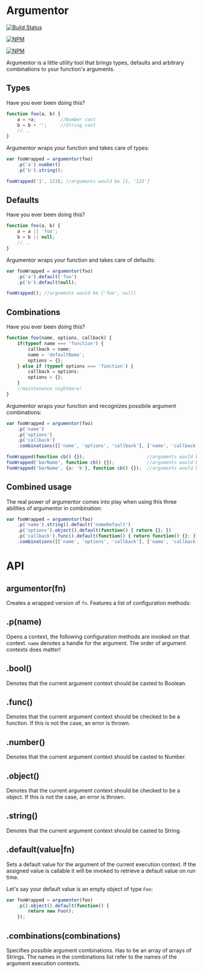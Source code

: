 # Argumentor

[![Build Status](https://travis-ci.org/zaphod1984/argumentor.png)](https://travis-ci.org/zaphod1984/argumentor)

[![NPM](https://nodei.co/npm/argumentor.png)](https://nodei.co/npm/argumentor/)

[![NPM](https://nodei.co/npm-dl/argumentor.png?months=3)](https://nodei.co/npm/argumentor/)

Argumentor is a little utility tool that brings types, defaults and arbitrary combinations to your function's arguments.

## Types

Have you ever been doing this?
````javascript
function foo(a, b) {
    a = +a;         //Number cast
    b = b + '';     //String cast
    //...
}
````
Argumentor wraps your function and takes care of types:
````javascript
var fooWrapped = argumentor(foo)
    .p('a').number()
    .p('b').string();

fooWrapped('1', 123); //arguments would be [1, '123']
````

## Defaults

Have you ever been doing this?
````javascript
function foo(a, b) {
    a = a || 'foo';
    b = b || null;
    //...
}
````
Argumentor wraps your function and takes care of defaults:
````javascript
var fooWrapped = argumentor(foo)
    .p('a').default('foo')
    .p('b').default(null);

fooWrapped(); //arguments would be ['foo', null]
````

## Combinations

Have you ever been doing this?
````javascript
function foo(name, options, callback) {
    if(typeof name === 'function') {
        callback = name;
        name = 'defaultName';
        options = {};
    } else if (typeof options === 'function') {
        callback = options;
        options = {};
    }
    //maintenance nightmare!
}
````
Argumentor wraps your function and recognizes possibile argument combinations:
````javascript
var fooWrapped = argumentor(foo)
    .p('name')
    .p('options')
    .p('callback')
    .combinations([['name', 'options', 'callback'], ['name', 'callback'], ['callback']]);

fooWrapped(function cb() {});                       //arguments would be [undefined, undefined, function cb() {}]
fooWrapped('barName', function cb() {});            //arguments would be ['barName', undefined, function cb() {}]
fooWrapped('barName', {a: 'b'}, function cb() {});  //arguments would be ['barName', {a: 'b'}, function cb() {}]
````

## Combined usage
The real power of argumentor comes into play when using this three abilities of argumentor in combination:
````javascript
var fooWrapped = argumentor(foo)
    .p('name').string().default('nameDefault')
    .p('options').object().default(function() { return {}; })
    .p('callback').func().default(function() { return function() {}; })
    .combinations([['name', 'options', 'callback'], ['name', 'callback'], ['callback']]);
````

# API

## argumentor(fn)
Creates a wrapped version of `fn`.
Features a list of configuration methods:

## .p(name)
Opens a context, the following configuration methods are invoked on that context.
`name` denotes a handle for the argument.
The order of argument contexts does matter!

## .bool()
Denotes that the current argument context should be casted to Boolean.

## .func()
Denotes that the current argument context should be checked to be a function.
If this is not the case, an error is thrown.

## .number()
Denotes that the current argument context should be casted to Number.

## .object()
Denotes that the current argument context should be checked to be a object.
If this is not the case, an error is thrown.

## .string()
Denotes that the current argument context should be casted to String.

## .default(value|fn)
Sets a default value for the argument of the current execution context.
If the assigned value is callable it will be invoked to retrieve a default value on run time.

Let's say your default value is an empty object of type `Foo`:
````javascript
var fooWrapped = argumentor(foo)
    .p().object().default(function() {
        return new Foo();
    });
````

## .combinations(combinations)
Specifies possible argument combinations.
Has to be an array of arrays of Strings. The names in the combinations list refer to the names of the argument execution contexts.